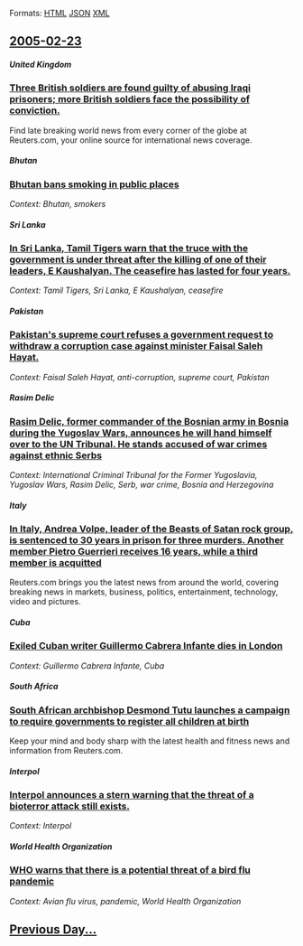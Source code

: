 
Formats: [HTML](2005/02/23/index.html)  [JSON](2005/02/23/index.json)  [XML](2005/02/23/index.xml)  

## [2005-02-23](/news/2005/02/23/index.md)

##### United Kingdom
### [ Three British soldiers are found guilty of abusing Iraqi prisoners; more British soldiers face the possibility of conviction. ](/news/2005/02/23/three-british-soldiers-are-found-guilty-of-abusing-iraqi-prisoners-more-british-soldiers-face-the-possibility-of-conviction.md)
Find late breaking world news from every corner of the globe at Reuters.com, your online source for international news coverage.

##### Bhutan
### [ Bhutan bans smoking in public places ](/news/2005/02/23/bhutan-bans-smoking-in-public-places.md)
_Context: Bhutan, smokers_

##### Sri Lanka
### [ In Sri Lanka, Tamil Tigers warn that the truce with the government is under threat after the killing of one of their leaders, E Kaushalyan. The ceasefire has lasted for four years. ](/news/2005/02/23/in-sri-lanka-tamil-tigers-warn-that-the-truce-with-the-government-is-under-threat-after-the-killing-of-one-of-their-leaders-e-kaushalyan.md)
_Context: Tamil Tigers, Sri Lanka, E Kaushalyan, ceasefire_

##### Pakistan
### [ Pakistan's supreme court refuses a government request to withdraw a corruption case against minister Faisal Saleh Hayat. ](/news/2005/02/23/pakistan-s-supreme-court-refuses-a-government-request-to-withdraw-a-corruption-case-against-minister-faisal-saleh-hayat.md)
_Context: Faisal Saleh Hayat, anti-corruption, supreme court, Pakistan_

##### Rasim Delic
### [ Rasim Delic, former commander of the Bosnian army in Bosnia during the Yugoslav Wars, announces he will hand himself over to the UN Tribunal. He stands accused of war crimes against ethnic Serbs ](/news/2005/02/23/rasim-delia-former-commander-of-the-bosnian-army-in-bosnia-during-the-yugoslav-wars-announces-he-will-hand-himself-over-to-the-un-tribun.md)
_Context: International Criminal Tribunal for the Former Yugoslavia, Yugoslav Wars, Rasim Delic, Serb, war crime, Bosnia and Herzegovina_

##### Italy
### [ In Italy, Andrea Volpe, leader of the Beasts of Satan rock group, is sentenced to 30 years in prison for three murders. Another member Pietro Guerrieri receives 16 years, while a third member is acquitted ](/news/2005/02/23/in-italy-andrea-volpe-leader-of-the-beasts-of-satan-rock-group-is-sentenced-to-30-years-in-prison-for-three-murders-another-member-piet.md)
Reuters.com brings you the latest news from around the world, covering breaking news in markets, business, politics, entertainment, technology, video and pictures.

##### Cuba
### [ Exiled Cuban writer Guillermo Cabrera Infante dies in London ](/news/2005/02/23/exiled-cuban-writer-guillermo-cabrera-infante-dies-in-london.md)
_Context: Guillermo Cabrera Infante, Cuba_

##### South Africa
### [ South African archbishop Desmond Tutu launches a campaign to require governments to register all children at birth ](/news/2005/02/23/south-african-archbishop-desmond-tutu-launches-a-campaign-to-require-governments-to-register-all-children-at-birth.md)
Keep your mind and body sharp with the latest health and fitness news and information from Reuters.com.

##### Interpol
### [ Interpol announces a stern warning that the threat of a bioterror attack still exists. ](/news/2005/02/23/interpol-announces-a-stern-warning-that-the-threat-of-a-bioterror-attack-still-exists.md)
_Context: Interpol_

##### World Health Organization
### [ WHO warns that there is a potential threat of a bird flu pandemic ](/news/2005/02/23/who-warns-that-there-is-a-potential-threat-of-a-bird-flu-pandemic.md)
_Context: Avian flu virus, pandemic, World Health Organization_

## [Previous Day...](/news/2005/02/22/index.md)

